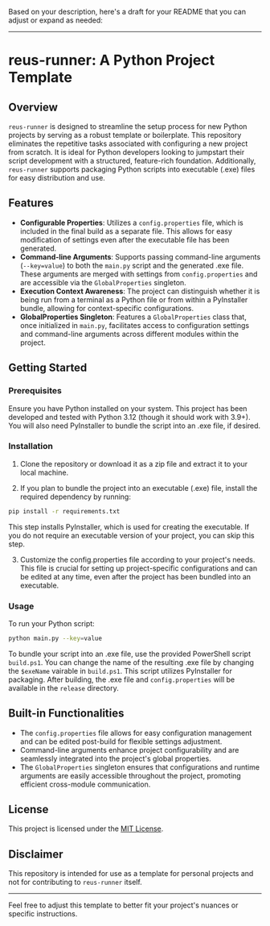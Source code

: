 Based on your description, here's a draft for your README that you can adjust or expand as needed:

---

# reus-runner: A Python Project Template

## Overview

`reus-runner` is designed to streamline the setup process for new Python projects by serving as a robust template or boilerplate. This repository eliminates the repetitive tasks associated with configuring a new project from scratch. It is ideal for Python developers looking to jumpstart their script development with a structured, feature-rich foundation. Additionally, `reus-runner` supports packaging Python scripts into executable (.exe) files for easy distribution and use.

## Features

- **Configurable Properties**: Utilizes a `config.properties` file, which is included in the final build as a separate file. This allows for easy modification of settings even after the executable file has been generated.
- **Command-line Arguments**: Supports passing command-line arguments (`--key=value`) to both the `main.py` script and the generated .exe file. These arguments are merged with settings from `config.properties` and are accessible via the `GlobalProperties` singleton.
- **Execution Context Awareness**: The project can distinguish whether it is being run from a terminal as a Python file or from within a PyInstaller bundle, allowing for context-specific configurations.
- **GlobalProperties Singleton**: Features a `GlobalProperties` class that, once initialized in `main.py`, facilitates access to configuration settings and command-line arguments across different modules within the project.

## Getting Started

### Prerequisites

Ensure you have Python installed on your system. 
This project has been developed and tested with Python 3.12 (though it should work with 3.9+). 
You will also need PyInstaller to bundle the script into an .exe file, if desired.

### Installation

1. Clone the repository or download it as a zip file and extract it to your local machine.

2. If you plan to bundle the project into an executable (.exe) file, install the required dependency by running:

  ```bash
  pip install -r requirements.txt
  ```
  This step installs PyInstaller, which is used for creating the executable. If you do not require an executable version of your project, you can skip this step.

3. Customize the config.properties file according to your project's needs. This file is crucial for setting up project-specific configurations and can be edited at any time, even after the project has been bundled into an executable.

### Usage

To run your Python script:
```bash
python main.py --key=value
```

To bundle your script into an .exe file, use the provided PowerShell script `build.ps1`. You can change the name of the resulting .exe file by changing the `$exeName` vairable in `build.ps1`.
This script utilizes PyInstaller for packaging. After building, the .exe file and `config.properties` will be available in the `release` directory.

## Built-in Functionalities

- The `config.properties` file allows for easy configuration management and can be edited post-build for flexible settings adjustment.
- Command-line arguments enhance project configurability and are seamlessly integrated into the project's global properties.
- The `GlobalProperties` singleton ensures that configurations and runtime arguments are easily accessible throughout the project, promoting efficient cross-module communication.

## License

This project is licensed under the [MIT License](LICENSE).

## Disclaimer

This repository is intended for use as a template for personal projects and not for contributing to `reus-runner` itself.

---

Feel free to adjust this template to better fit your project's nuances or specific instructions.
